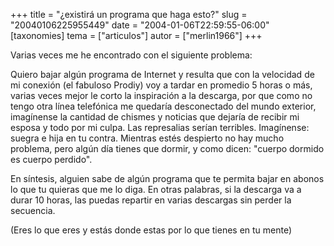 +++
title = "¿existirá un programa que haga esto?"
slug = "20040106225955449"
date = "2004-01-06T22:59:55-06:00"
[taxonomies]
tema = ["articulos"]
autor = ["merlin1966"]
+++

Varias veces me he encontrado con el siguiente problema:

Quiero bajar algún programa de Internet y resulta que con la velocidad
de mi conexión (el fabuloso Prodiy) voy a tardar en promedio 5 horas o
más, varias veces mejor le corto la inspiración a la descarga, por que
como no tengo otra línea telefónica me quedaría desconectado del mundo
exterior, imagínense la cantidad de chismes y noticias que dejaría de
recibir mi esposa y todo por mi culpa. Las represalias serían terribles.
Imagínense: suegra e hija en tu contra. Mientras estés despierto no hay
mucho problema, pero algún día tienes que dormir, y como dicen:
&quot;cuerpo dormido es cuerpo perdido&quot;.

<!-- more -->
En síntesis, alguien sabe de algún programa que te permita bajar en
abonos lo que tu quieras que me lo diga. En otras palabras, si la
descarga va a durar 10 horas, las puedas repartir en varias descargas
sin perder la secuencia.

(Eres lo que eres y estás donde estas por lo que tienes en tu mente)
